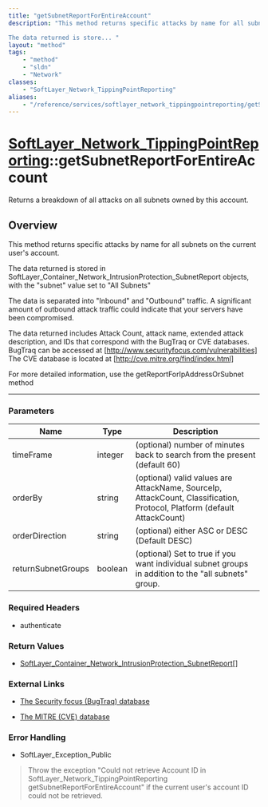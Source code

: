 ```yaml
---
title: "getSubnetReportForEntireAccount"
description: "This method returns specific attacks by name for all subnets on the current user's account. 

The data returned is store... "
layout: "method"
tags:
    - "method"
    - "sldn"
    - "Network"
classes:
    - "SoftLayer_Network_TippingPointReporting"
aliases:
    - "/reference/services/softlayer_network_tippingpointreporting/getSubnetReportForEntireAccount"
---
```

# [SoftLayer_Network_TippingPointReporting](/reference/services/SoftLayer_Network_TippingPointReporting)::getSubnetReportForEntireAccount

Returns a breakdown of all attacks on all subnets owned by this account.


## Overview 
This method returns specific attacks by name for all subnets on the current user's account. 

The data returned is stored in SoftLayer_Container_Network_IntrusionProtection_SubnetReport objects, with the "subnet" value set to "All Subnets" 

The data is separated into "Inbound" and "Outbound" traffic.  A significant amount of outbound attack traffic could indicate that your servers have been compromised. 

The data returned includes Attack Count, attack name, extended attack description, and IDs that correspond with the BugTraq or CVE databases. BugTraq can be accessed at [http://www.securityfocus.com/vulnerabilities] The CVE database is located at [http://cve.mitre.org/find/index.html] 

For more detailed information, use the getReportForIpAddressOrSubnet method 

-----

### Parameters 
|Name | Type | Description |
| --- | --- | --- |
|timeFrame| integer| (optional) number of minutes back to search from the present (default 60)|
|orderBy| string| (optional) valid values are AttackName, SourceIp, AttackCount, Classification, Protocol, Platform (default AttackCount)|
|orderDirection| string| (optional) either ASC or DESC (Default DESC)|
|returnSubnetGroups| boolean| (optional) Set to true if you want individual subnet groups in addition to the "all subnets" group.|


### Required Headers
* authenticate


### Return Values
* <a href='/reference/datatypes/SoftLayer_Container_Network_IntrusionProtection_SubnetReport'>SoftLayer_Container_Network_IntrusionProtection_SubnetReport[] </a>

### External Links


* [The Security focus (BugTraq) database](http://www.securityfocus.com/vulnerabilities)


* [The MITRE (CVE) database](http://cve.mitre.org/find/index.html)




### Error Handling

* SoftLayer_Exception_Public 

> Throw the exception "Could not retrieve Account ID in SoftLayer_Network_TippingPointReporting getSubnetReportForEntireAccount" if the current user's account ID could not be retrieved. 




